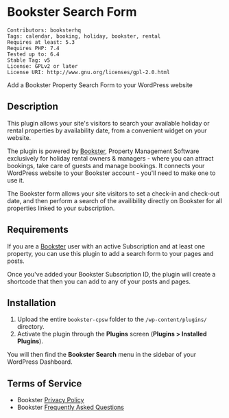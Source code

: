 # Bookster Search Form
```
Contributors: booksterhq
Tags: calendar, booking, holiday, bookster, rental
Requires at least: 5.3
Requires PHP: 7.4
Tested up to: 6.4
Stable Tag: v5
License: GPLv2 or later
License URI: http://www.gnu.org/licenses/gpl-2.0.html
```

Add a Bookster Property Search Form to your WordPress website

## Description

This plugin allows your site's visitors to search your available holiday or rental properties by availability date, from a convenient widget on your website.

The plugin is powered by [Bookster](https://www.booksterhq.com/), Property Management Software
exclusively for holiday rental owners & managers - where you can attract bookings, take care of guests and manage bookings. It connects your WordPress website to your Bookster account - you'll need to make one to use it. 

The Bookster form allows your site visitors to set a check-in and check-out date, and then perform a search of the availibility directly on Bookster for all properties linked to your subscription.

## Requirements

If you are a [Bookster](https://www.booksterhq.com/) user with an active Subscription and at least one property, you can use this plugin to add a search form to your pages and posts.

Once you've added your Bookster Subscription ID, the plugin will create a shortcode that then you can add to any of your posts and pages.


## Installation

1. Upload the entire `bookster-cpsw` folder to the `/wp-content/plugins/` directory.
2. Activate the plugin through the **Plugins** screen (**Plugins > Installed Plugins**).

You will then find the **Bookster Search** menu in the sidebar of your WordPress Dashboard.

## Terms of Service

- Bookster [Privacy Policy](https://www.booksterhq.com/privacy)
- Bookster [Frequently Asked Questions](https://www.booksterhq.com/faqs)